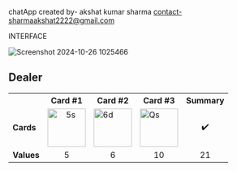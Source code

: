 chatApp created by- akshat kumar sharma 
contact-sharmaakshat2222@gmail.com



INTERFACE

![Screenshot 2024-10-26 1025466](https://github.com/user-attachments/assets/daf0c011-3ca8-40a8-af3a-d43adfe99b29)

## Dealer
<div>

<table>
  <tr>
    <th></th>
    <th>Card #1</th><th>Card #2</th><th>Card #3</th>
    <th>Summary</th>
  </tr>
  <tr>
    <td><strong>Cards</strong></td>
    <td align="center"><img width="75" src="assets/cards/5S.svg" alt="5s"></td><td><img width="75" src="assets/cards/6D.svg" alt="6d"></td><td><img width="75" src="assets/cards/QS.svg" alt="Qs"></td>
    <td align="center">✔️</td>
  </tr>
  <tr>
    <td><strong>Values</strong></td>
    <td align="center">5</td><td align="center">6</td><td align="center">10</td>
    <td align="center">21</td>
  </tr>
</table>
  
</div>
